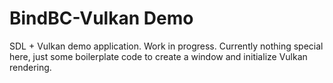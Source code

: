 # BindBC-Vulkan Demo

SDL + Vulkan demo application. Work in progress. Currently nothing special here, just some boilerplate code to create a window and initialize Vulkan rendering.
